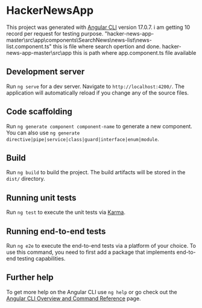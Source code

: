 # HackerNewsApp

This project was generated with [Angular CLI](https://github.com/angular/angular-cli) version 17.0.7. i am getting 10 record per request for testing purpose.
"hacker-news-app-master\src\app\components\SearchNews\news-list\news-list.component.ts"  this is file where search opertion and done.
hacker-news-app-master\src\app  this is path where app.component.ts file available

## Development server

Run `ng serve` for a dev server. Navigate to `http://localhost:4200/`. The application will automatically reload if you change any of the source files.

## Code scaffolding

Run `ng generate component component-name` to generate a new component. You can also use `ng generate directive|pipe|service|class|guard|interface|enum|module`.

## Build

Run `ng build` to build the project. The build artifacts will be stored in the `dist/` directory.

## Running unit tests

Run `ng test` to execute the unit tests via [Karma](https://karma-runner.github.io).

## Running end-to-end tests

Run `ng e2e` to execute the end-to-end tests via a platform of your choice. To use this command, you need to first add a package that implements end-to-end testing capabilities.

## Further help

To get more help on the Angular CLI use `ng help` or go check out the [Angular CLI Overview and Command Reference](https://angular.io/cli) page.

